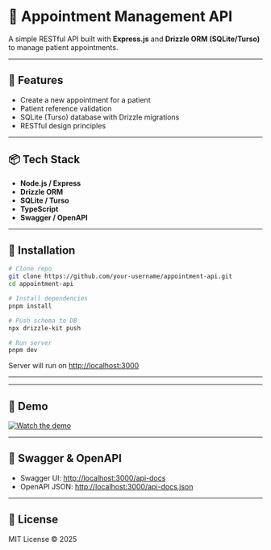 # 🏥 Appointment Management API

A simple RESTful API built with **Express.js** and **Drizzle ORM (SQLite/Turso)** to manage patient appointments.

---

## 🚀 Features
- Create a new appointment for a patient
- Patient reference validation
- SQLite (Turso) database with Drizzle migrations
- RESTful design principles

---

## 📦 Tech Stack
- **Node.js / Express**
- **Drizzle ORM**
- **SQLite / Turso**
- **TypeScript**
- **Swagger / OpenAPI**

---

## 🔧 Installation

```bash
# Clone repo
git clone https://github.com/your-username/appointment-api.git
cd appointment-api

# Install dependencies
pnpm install

# Push schema to DB
npx drizzle-kit push

# Run server
pnpm dev
```

Server will run on [http://localhost:3000](http://localhost:3000)

---
---

## 🎥 Demo

[![Watch the demo](https://drive.google.com/file/d/1hA9DahDB_KHsWvacXXrwUU9zO-ijGNS1/view?usp=drive_link)](https://drive.google.com/file/d/1CETavuRFk3b4Fha_vj4ri6UrCRZXNAi3/view?usp=drive_link)

---

## 📑 Swagger & OpenAPI

- Swagger UI: [http://localhost:3000/api-docs](/docs)  
- OpenAPI JSON: [http://localhost:3000/api-docs.json](/docs-json)

---

## 📜 License
MIT License © 2025
